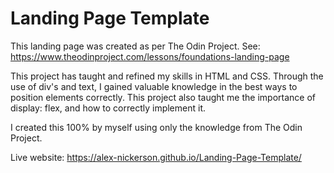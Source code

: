# Landing Page Template

This landing page was created as per The Odin Project.
See: https://www.theodinproject.com/lessons/foundations-landing-page

This project has taught and refined my skills in HTML and CSS. Through the use of div's and text, I gained valuable knowledge in the best ways to position elements correctly.
This project also taught me the importance of display: flex, and how to correctly implement it.

I created this 100% by myself using only the knowledge from The Odin Project.

Live website: https://alex-nickerson.github.io/Landing-Page-Template/
